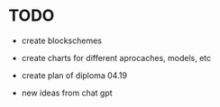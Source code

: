 # TODO
- create blockschemes
- create charts for different aprocaches, models, etc
- create plan of diploma 04.19

- new ideas from chat gpt
